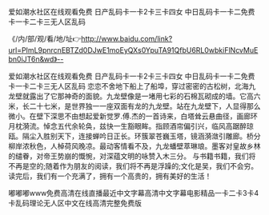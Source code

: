 爱如潮水社区在线观看免费
日产乱码卡一卡2卡三卡四女
中日乱码卡一卡二免费
卡一卡二卡三无人区乱码


《/内/部/观/看/地/址👉http://www.baidu.com/link?url=PImL9pnrcnEBTZd0DJwE1moEyQXs0YpuTA91QfbU6RL0wbkiFlNcvMuEbn0iJT6n&wd》--

爱如潮水社区在线观看免费
日产乱码卡一卡2卡三卡四女
中日乱码卡一卡二免费
卡一卡二卡三无人区乱码
恋恋不舍地下船上了船埠，穿过密密的古松树，北海九龙壁就露出了它那神奇的面貌。九龙壁像是一堵用七彩的石棉瓦砌成的墙。它高六米，长二十七米，是世界独一一座双面有龙的九龙壁。站在九龙壁下，人显得那么微小。在壁下深思不由想起爱新觉罗.傅.杰的一首诗来，白塔耸云悬曲径，画廊环月枕漪流。悼念五代余轮奂，兹快一生豁眼眸。指顾酒帘偏引兴，临风高踞醉琼瓯。隔尘入胜别天下，连接蝉吟日正长。环簇翠苍巍玉塔，镜涵漪潋引雕廊。桥分柳岸浓秋色，人棹荷风晚凉。最动客情看不及，九龙蟠壁萃琳琅。墨客对皇故乡林的缱眷，对帝王势崩的慨惋，对深蕴文明的咏赞入木三分。
与书籍书籍，我们将不再是空的;随着作为朋友的阅读，我们将不再是浮躁的;文化是吴，我们不会穷。读完后，我们有一个充满了，拥有一个高贵的，拥有美好的生活！





嘟嘟嘟www免费高清在线直播最近中文字幕高清中文字幕电影精品一卡二卡3卡4卡乱码理论无人区中文在线高清完整免费版
